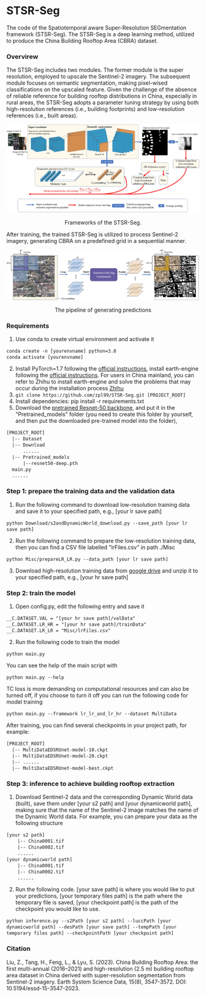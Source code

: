 # STSR-Seg

The code of the Spatiotemporal aware Super-Resolution SEGmentation framework (STSR-Seg). The STSR-Seg is a deep learning method, utilized to produce the China Building Rooftop Area (CBRA) dataset. 

### Overvirew
The STSR-Seg includes two modules. The former module is the super resolution, employed to upscale the Sentinel-2 imagery. The subsequent module focuses on semantic segmentation, making pixel-wised classifications on the upscaled feature.  Given the challenge of the absence of reliable reference for building rooftop distributions in China, especially in rural areas, the STSR-Seg adopts a parameter tuning strategy by using both high-resolution references (i.e., building footprints) and low-resolution references (i.e., built areas).
<div align="center">
<img src="Images/Figure 6.jpg" width="700px"/>
<p> Frameworks of the STSR-Seg.</p>
</div>

After training, the trained STSR-Seg is utilized to process Sentinel-2 imagery, generating CBRA on a predefined grid in a sequential manner.
<div align="center">
<img src="Images/Figure 7.jpg" width="700px"/>
<p> The pipeline of generating predictions</p>
</div>

### Requirements
1. Use conda to create virtual environment and activate it
```
conda create -n [yourenvname] python=3.8
conda activate [yourenvname] 
```
2. Install PyTorch=1.7 following the [official instructions](https://pytorch.org/), install earth-engine following the [official instructions](https://developers.google.com/earth-engine/guides/python_install). For users in China mainland, you can refer to Zhihu to install earth-engine and solve the problems that may occur during the installation process [Zhihu](https://zhuanlan.zhihu.com/p/29186942)
3. ```git clone https://github.com/zpl99/STSR-Seg.git [PROJECT_ROOT]```
4. Install dependencies: pip install -r requirements.txt
5. Download the [pretrained Resnet-50 backbone](https://drive.google.com/file/d/1EZFEiqcMiSPDqtXOjfgKnjGsQAW0IpoD/view?usp=sharing), and put it in the "Pretrained_models" folder (you need to create this folder by yourself, and then put the downloaded pre-trained model into the folder),  
```
[PROJECT_ROOT]
  |-- Dataset
  |-- Download
      ......
  |-- Pretrained_models
      |--resnet50-deep.pth
  main.py
  ......
```
### Step 1: prepare the training data and the validation data
1. Run the following command to download low-resolution training data and save it to your specified path, e.g., [your lr save path]
```
python Download/s2andDynamicWorld_download.py --save_path [your lr save path]
```
2. Run the following command to prepare the low-resolution training data, then you can find a CSV file labelled "lrFiles.csv" in path ./Misc
```
python Misc/prepareLR_LR.py --data_path [your lr save path]
```
3. Download high-resolution training data from [google drive](https://drive.google.com/file/d/1VUY2NTJDDa-Byjue41lyhp7ExEvY90Bd/view?usp=sharing) and unzip it to your specified path, e.g., [your hr save path]
### Step 2: train the model
1. Open config.py, edit the following entry and save it
```
__C.DATASET.VAL = "[your hr save path]/valData"
__C.DATASET.LR_HR = "[your hr save path]/trainData"
__C.DATASET.LR_LR = "Misc/lrFiles.csv"
```
2. Run the following code to train the model
```
python main.py
```
You can see the help of the main script with
```
python main.py --help
```
TC loss is more demanding on computational resources and can also be turned off, if you choose to turn it off you can run the following code for model training
```
python main.py --framework lr_lr_and_lr_hr --dataset MultiData
```
After training, you can find several checkpoints in your project path, for example:
```
[PROJECT_ROOT]
  |-- MultiDataEDSRUnet-model-10.ckpt
  |-- MultiDataEDSRUnet-model-20.ckpt
  |-- ......
  |-- MultiDataEDSRUnet-model-best.ckpt
```
### Step 3: inference to achieve building rooftop extraction
1. Download Sentinel-2 data and the corresponding Dynamic World data (built), save them under [your s2 path] and [your dynamicworld path], making sure that the name of the Sentinel-2 image matches the name of the Dynamic World data. For example, you can prepare your data as the following structure
```
[your s2 path]
    |-- China0001.tif
    |-- China0002.tif
    ......
[your dynamicworld path]
    |-- China0001.tif
    |-- China0002.tif
    ......
```
2. Run the following code. [your save path] is where you would like to put your predictions, [your temporary files path] is the path where the temporary file is saved, [your checkpoint path] is the path of the checkpoint you would like to use.
```
python inference.py --s2Path [your s2 path] --luccPath [your dynamicworld path] --desPath [your save path] --tempPath [your temporary files path] --checkpointPath [your checkpoint path]
```
### Citation
Liu, Z., Tang, H., Feng, L., & Lyu, S. (2023). China Building Rooftop Area: the first multi-annual (2016–2021) and high-resolution (2.5 m) building rooftop area dataset in China derived with super-resolution segmentation from Sentinel-2 imagery. Earth System Science Data, 15(8), 3547-3572. DOI: 10.5194/essd-15-3547-2023.


